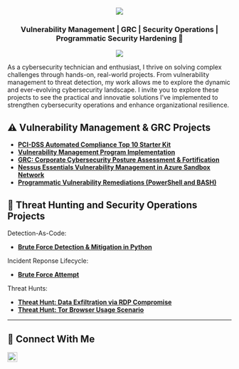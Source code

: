 <h1 align="center">
    <img src="https://readme-typing-svg.herokuapp.com/?font=Fira+Code&size=35&center=true&vCenter=true&width=500&height=70&duration=2000&lines=Hello.;+I'm+Gregory+Sewalt.;" />
</h1>

<h3 align="center">Vulnerability Management | GRC | Security Operations | Programmatic Security Hardening 🔐</h3>

<div align="center">
    <a href="https://www.linkedin.com/in/gregory-sewalt-24942657"><img src="https://img.shields.io/badge/-LinkedIn-0072b1?&style=for-the-badge&logo=linkedin&logoColor=white" /></a>
</div>

As a cybersecurity technician and enthusiast, I thrive on solving complex challenges through hands-on, real-world projects. From vulnerability management to threat detection, my work allows me to explore the dynamic and ever-evolving cybersecurity landscape. I invite you to explore these projects to see the practical and innovatie solutions I’ve implemented to strengthen cybersecurity operations and enhance organizational resilience.


## ⚠️ Vulnerability Management & GRC Projects

- **[PCI-DSS Automated Compliance Top 10 Starter Kit](https://github.com/gsewalt/pci-dss-starter-pack)**
- **[Vulnerability Management Program Implementation](https://github.com/gsewalt/vulnerability-management-program)**
- **[GRC: Corporate Cybersecurity Posture Assessment & Fortification](https://github.com/gsewalt/grc-corporate-cs-assessment-nist-scf)**
- **[Nessus Essentials Vulnerability Management in Azure Sandbox Network](https://github.com/gsewalt/nessus-essentials-vulnerability-management)**
- **[Programmatic Vulnerability Remediations (PowerShell and BASH)](https://github.com/gsewalt/programmatic-vulnerability-remediations)**


## 🚨 Threat Hunting and Security Operations Projects
Detection-As-Code:
- **[Brute Force Detection & Mitigation in Python](https://github.com/gsewalt/dac-brute-force-python)**

Incident Reponse Lifecycle:
- **[Brute Force Attempt](https://github.com/gsewalt/incident-response-brute-force-attempt)**

Threat Hunts:
- **[Threat Hunt: Data Exfiltration via RDP Compromise](https://github.com/gsewalt/threat-hunt-RDP-to-exfiltration)**
- **[Threat Hunt: Tor Browser Usage Scenario](https://github.com/gsewalt/threat-hunting-scenario-tor)**

<hr/>

## 🤳 Connect With Me


[<img align="left" alt="___________ | LinkedIn" width="22px" src="https://cdn.jsdelivr.net/npm/simple-icons@v3/icons/linkedin.svg" />][linkedin]



[linkedin]: https://linkedin.com/in/gregory-sewalt-24942657

<!--
<img width="35" alt="image" src="https://github.com/user-attachments/assets/2f41c7cd-5ea8-4475-b451-a37161b6c3fb"> 
<img width="35" alt="image" src="https://github.com/user-attachments/assets/77649969-9910-4994-8b96-74a116cfb2a8">
-->
